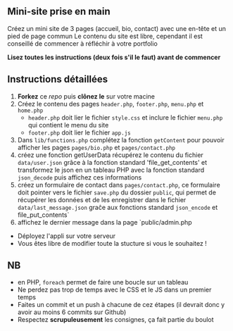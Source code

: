 Mini-site prise en main
---

Créez un mini site de 3 pages (accueil, bio, contact) avec une en-tête et un pied de page commun
Le contenu du site est libre, cependant il est conseillé de commencer à réfléchir à votre portfolio

**Lisez toutes les instructions (deux fois s'il le faut) avant de commencer**

Instructions détaillées
---

1. **Forkez** ce *repo* puis **clônez le** sur votre macine
2. Créez le contenu des pages `header.php`, `footer.php`, `menu.php` et `home.php`
	- `header.php` doit lier le fichier `style.css` et inclure le fichier `menu.php` qui contient le menu du site
	- `footer.php` doit lier le fichier `app.js`
3. Dans `lib/functions.php` complétez la fonction `getContent` pour pouvoir afficher les pages `pages/bio.php` et `pages/contact.php`
4. créez une fonction getUserData récupérez le contenu du fichier `data/user.json` grâce à la fonction standard 'file_get_contents' et transformez le json en un tableau PHP avec la fonction standard `json_decode` puis affichez ces informations 
5. créez un formulaire de contact dans `pages/contact.php`, ce formulaire doit pointer vers le fichier `save.php` du dossier `public`, qui permet de récupérer les données et de les enregistrer dans le fichier `data/last_message.json` graĉe aux fonctions standard `json_encode` et file_put_contents`
6. affichez le dernier message dans la page `public/admin.php

- Déployez l'appli sur votre serveur
- Vous êtes libre de modifier toute la stucture si vous le souhaitez !

NB
--- 

- en PHP, `foreach` permet de faire une boucle sur un tableau
- Ne perdez pas trop de temps avec le CSS et le JS dans un premier temps
- Faites un commit et un push à chacune de cez étapes (il devrait donc y avoir au moins 6 commits sur Github)
- Respectez **scrupuleusement** les consignes, ça fait partie du boulot
